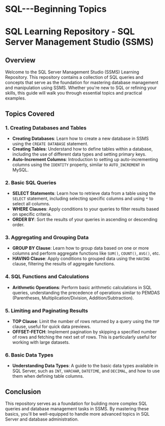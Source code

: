 # SQL---Beginning Topics

# SQL Learning Repository - SQL Server Management Studio (SSMS) 

## Overview

Welcome to the SQL Server Management Studio (SSMS) Learning Repository. This repository contains a collection of SQL queries and concepts that serve as the foundation for mastering database management and manipulation using SSMS. Whether you're new to SQL or refining your skills, this guide will walk you through essential topics and practical examples.

## Topics Covered

### 1. **Creating Databases and Tables**
   - **Creating Databases**: Learn how to create a new database in SSMS using the `CREATE DATABASE` statement.
   - **Creating Tables**: Understand how to define tables within a database, including the use of different data types and setting primary keys.
   - **Auto-Increment Columns**: Introduction to setting up auto-incrementing columns using the `IDENTITY` property, similar to `AUTO_INCREMENT` in MySQL.

### 2. **Basic SQL Queries**
   - **SELECT Statements**: Learn how to retrieve data from a table using the `SELECT` statement, including selecting specific columns and using `*` to select all columns.
   - **WHERE Clauses**: Apply conditions to your queries to filter results based on specific criteria.
   - **ORDER BY**: Sort the results of your queries in ascending or descending order.

### 3. **Aggregating and Grouping Data**
   - **GROUP BY Clause**: Learn how to group data based on one or more columns and perform aggregate functions like `SUM()`, `COUNT()`, `AVG()`, etc.
   - **HAVING Clause**: Apply conditions to grouped data using the `HAVING` clause, filtering the results of aggregate functions.

### 4. **SQL Functions and Calculations**
   - **Arithmetic Operations**: Perform basic arithmetic calculations in SQL queries, understanding the precedence of operations similar to PEMDAS (Parentheses, Multiplication/Division, Addition/Subtraction).

### 5. **Limiting and Paginating Results**
   - **TOP Clause**: Limit the number of rows returned by a query using the `TOP` clause, useful for quick data previews.
   - **OFFSET-FETCH**: Implement pagination by skipping a specified number of rows and fetching the next set of rows. This is particularly useful for working with large datasets.

### 6. **Basic Data Types**
   - **Understanding Data Types**: A guide to the basic data types available in SQL Server, such as `INT`, `VARCHAR`, `DATETIME`, and `DECIMAL`, and how to use them when defining table columns.

## Conclusion

This repository serves as a foundation for building more complex SQL queries and database management tasks in SSMS. By mastering these basics, you'll be well-equipped to handle more advanced topics in SQL Server and database administration.

